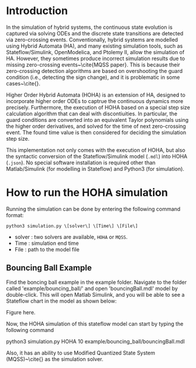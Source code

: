 # Introduction

In the simulation of hybrid systems, the continuous state evolution is captured via solving ODEs and the discrete state transitions are detected via zero-crossing events. Conventionally, hybrid systems are modelled using Hybrid Automata (HA), and many existing simulation tools, such as Stateflow/Simulink, OpenModelica, and Ptolemy II, allow the simulation of HA. However, 
they sometimes produce incorrect simulation results due to missing zero-crossing events~\cite{MQSS paper}. This is because their zero-crossing detection algorithms are based on overshooting the guard condition (i.e., detecting the sign change), and it is problematic in some cases~\cite{}.

Higher Order Hybrid Automata (HOHA) is an extension of HA, designed to incorporate higher order ODEs to captrue the continuous dynamics more precisely. Furthermore, the execution of HOHA based on a special step size calculation algorithm that can deal with discontiuities. In particular, the guard conditions are converted into an equivalent Taylor polynomials using the higher order derivatives, and solved for the time of next zero-crossing event. The found time value is then considered for deciding the simulation step size. 

This implementation not only comes with the execution of HOHA, but also the syntactic conversion of the Stateflow/Simulink model (`.mdl`) into HOHA (`.json`). No special software installation is required other than Matlab/Simulink (for modelling in Stateflow) and Python3 (for simulation). 

# How to run the HOHA simulation

Running the simulation can be done by entering the following command format:

```
python3 simulation.py \[solver\] \[Time\] \[File\]
```

* solver : two solvers are available, `HOHA` or `MQSS`.
* Time : simulation end time
* File : path to the model file



## Bouncing Ball Example

Find the boncing ball example in the example folder. Navigate to the folder called 'example/bouncing_ball/' and open 'bouncingBall.mdl' model by double-click. This will open Matlab Simulink, and you will be able to see a Stateflow chart in the model as shown below:

Figure here.

Now, the HOHA simulation of this stateflow model can start by typing the following command

python3 simulation.py HOHA 10 example/bouncing_ball/bouncingBall.mdl




 Also, it has an ability to use Modified Quantized State System (MQSS)~\cite{} as the simulation solver. 


